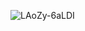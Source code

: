 ![LAoZy-6aLDI](https://user-images.githubusercontent.com/62806448/212225647-88668b10-1a01-44f5-b7be-9b7f73f54817.jpeg)
